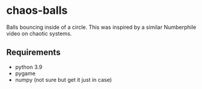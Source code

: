 # chaos-balls
Balls bouncing inside of a circle. This was inspired by a similar Numberphile video on chaotic systems.

## Requirements
- python 3.9
- pygame
- numpy (not sure but get it just in case)

